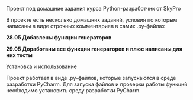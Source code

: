 Проект под домашние задания курса Python-разработчик от SkyPro

В проекте есть несколько домашних заданий, условия по которым написаны в виде строчных комментариев в самих .py-файлах

**28.05 Добавлены функции генераторов**

**29.05 Доработаны все функции генераторов и плюс написаны для них тесты**



Установка и использование

Проект работает в виде .py-файлов, которые запускаются в среде разработки PyCharm. Для запуска файлов и проверки работы функций необходимо установить среду разработки PyCharm.
